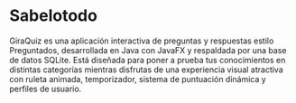 # Sabelotodo
 GiraQuiz es una aplicación interactiva de preguntas y respuestas estilo Preguntados, desarrollada en Java con JavaFX y respaldada por una base de datos SQLite. Está diseñada para poner a prueba tus conocimientos en distintas categorías mientras disfrutas de una experiencia visual atractiva con ruleta animada, temporizador, sistema de puntuación dinámica y perfiles de usuario.
